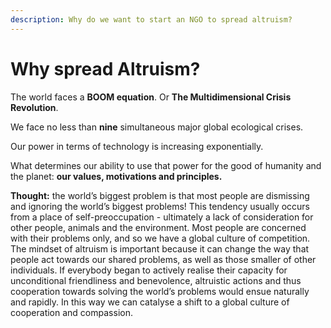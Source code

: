 ```yaml
---
description: Why do we want to start an NGO to spread altruism?
---
```


# Why spread Altruism?

The world faces a **BOOM equation**. Or **The Multidimensional Crisis Revolution**.

We face no less than **nine** simultaneous major global ecological crises.

Our power in terms of technology is increasing exponentially.

What determines our ability to use that power for the good of humanity and the planet: **our values, motivations and principles.**

**Thought:** the world’s biggest problem is that most people are dismissing and ignoring the world’s biggest problems! This tendency usually occurs from a place of self-preoccupation - ultimately a lack of consideration for other people, animals and the environment. Most people are concerned with their problems only, and so we have a global culture of competition. The mindset of altruism is important because it can change the way that people act towards our shared problems, as well as those smaller of other individuals. If everybody began to actively realise their capacity for unconditional friendliness and benevolence, altruistic actions and thus cooperation towards solving the world’s problems would ensue naturally and rapidly. In this way we can catalyse a shift to a global culture of cooperation and compassion.

